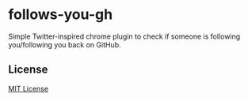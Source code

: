 # follows-you-gh
Simple Twitter-inspired chrome plugin to check if someone is following you/following you back on GitHub.

## License
[MIT License](LICENSE)
